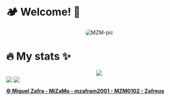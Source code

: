 <h1>🏕️ Welcome! 🚀</h1>
  <div align="center">
    <img alt="MZM-pic" style="border-radius:50px;" src="https://i.ibb.co/3sxjF24/1659725035999.jpg">
  </div>
<h1>🔥 My stats ✨</h1>
  <div align="center">
    <img align="center" src="https://github-readme-stats.vercel.app/api&username=mzafram2001&show_icons=true&theme=codeSTACKr&include_all_commits=true&count_private=true"/>
 </div>

  
  <img align="center" src="https://github-readme-stats.vercel.app/api/top-langs/?username=mzafram2001&layout=compact&langs_count=7&theme=codeSTACKr"/>
<a href="https://github.com/mzafram2001/zeus-api">
  <img align="center" src="https://github-readme-stats.vercel.app/api/pin/?username=mzafram2001&repo=zeus-api&theme=codeSTACKr" />
<br>
<b><p>© Miguel Zafra - MiZaMo - mzafram2001 - MZM0102 - Zafreus</p></b>

